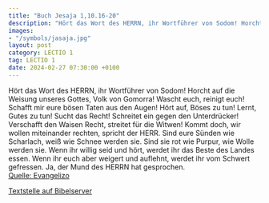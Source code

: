 ```yaml
---
title: "Buch Jesaja 1,10.16-20"
description: "Hört das Wort des HERRN, ihr Wortführer von Sodom! Horcht auf die Weisung unseres Gottes, Volk von Gomorra! Wascht euch, reinigt euch! Schafft mir eure bösen Taten aus den Augen! Hört auf, Böses zu tun! Lernt, Gutes zu tun! Sucht das Recht! Schreitet ein gegen den Unterdrücker! V...."
images:
- "/symbols/jasaja.jpg"
layout: post
category: LECTIO 1
tag: LECTIO 1
date: 2024-02-27 07:30:00 +0100
---
```

Hört das Wort des HERRN, ihr Wortführer von Sodom! Horcht auf die Weisung unseres Gottes, Volk von Gomorra!
Wascht euch, reinigt euch! Schafft mir eure bösen Taten aus den Augen! Hört auf, Böses zu tun!
Lernt, Gutes zu tun! Sucht das Recht! Schreitet ein gegen den Unterdrücker! Verschafft den Waisen Recht, streitet für die Witwen!
Kommt doch, wir wollen miteinander rechten, spricht der HERR.<!--more--> Sind eure Sünden wie Scharlach, weiß wie Schnee werden sie. Sind sie rot wie Purpur, wie Wolle werden sie.
Wenn ihr willig seid und hört, werdet ihr das Beste des Landes essen.
Wenn ihr euch aber weigert und auflehnt, werdet ihr vom Schwert gefressen. Ja, der Mund des HERRN hat gesprochen.<br>
[Quelle: Evangelizo](https://evangeliumtagfuertag.org/DE/gospel)

[Textstelle auf Bibelserver](https://www.bibleserver.com/EU/Jesaja1,10.16-20)

